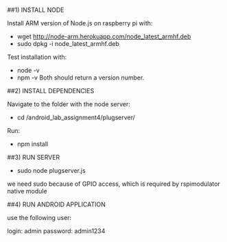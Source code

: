 
##1) INSTALL NODE

Install ARM version of Node.js on raspberry pi with:

* wget http://node-arm.herokuapp.com/node_latest_armhf.deb 
* sudo dpkg -i node_latest_armhf.deb

Test installation with:
* node -v
* npm -v
Both should return a version number.



##2) INSTALL DEPENDENCIES

Navigate to the folder with the node server:

* cd /android_lab_assignment4/plugserver/

Run:
* npm install




##3) RUN SERVER

* sudo node plugserver.js

we need sudo because of GPIO access, which is required by rspimodulator native module


##4) RUN ANDROID APPLICATION

use the following user:

login: admin
password: admin1234
